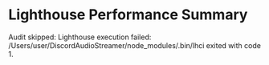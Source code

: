 # Lighthouse Performance Summary

Audit skipped: Lighthouse execution failed: /Users/user/DiscordAudioStreamer/node_modules/.bin/lhci exited with code 1.

